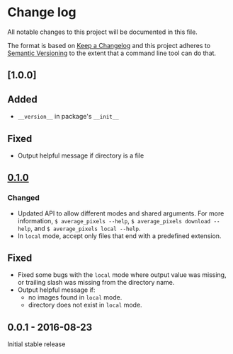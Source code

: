 # Change log

All notable changes to this project will be documented in this file.

The format is based on [Keep a Changelog](http://keepachangelog.com/) 
and this project adheres to [Semantic Versioning](http://semver.org/) to the extent that a command line tool can do that.

## [1.0.0]

## Added
- `__version__` in package's `__init__`

## Fixed
- Output helpful message if directory is a file

## [0.1.0]

### Changed
- Updated API to allow different modes and shared arguments. For more information, `$ average_pixels --help`, `$ average_pixels download --help`, and `$ average_pixels local --help`.
- In `local` mode, accept only files that end with a predefined extension.

## Fixed
- Fixed some bugs with the `local` mode where output value was missing, or trailing slash was missing from the directory name.
- Output helpful message if:
    - no images found in `local` mode.
    - directory does not exist in `local` mode.


## 0.0.1 - 2016-08-23

Initial stable release

[1.0.0dev]: https://github.com/liviu-/average-pixels/compare/v0.1.0...HEAD
[0.1.0]: https://github.com/liviu-/average-pixels/compare/v0.0.1...v0.1.0
